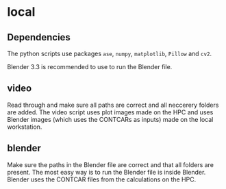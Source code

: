 # local

## Dependencies
 
The python scripts use packages `ase`, `numpy`, `matplotlib`, `Pillow` and `cv2`.

Blender 3.3 is recommended to use to run the Blender file. 

## video

Read through and make sure all paths are correct and all neccerery folders are added.
The video script uses plot images made on the HPC and uses Blender images (which uses the CONTCARs as inputs) made on the local workstation.

## blender

Make sure the paths in the Blender file are correct and that all folders are present. The most easy way is to run the Blender file is inside Blender.
Blender uses the CONTCAR files from the calculations on the HPC.




